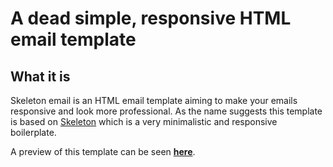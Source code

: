 # A dead simple, responsive HTML email template

## What it is

Skeleton email is an HTML email template aiming to make your emails responsive and look more professional. As the name suggests this template is based on [Skeleton](http://getskeleton.com/) which is a very minimalistic and responsive boilerplate.

A preview of this template can be seen **[here](https://artilex.github.io/skeleton-email/)**.